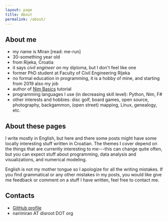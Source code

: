 ```yaml
---
layout: page
title: About
permalink: /about/
---
```




## About me

* my name is Miran [read: me-run]
* 30-something year old
* from Rijeka, Croatia
* it says _civil engineer_ on my diploma, but I don't feel like one
* former PhD student at Faculty of Civil Engineering Rijeka
* no formal education in programming, it is a hobby of mine, and starting from 2019 also my job
* author of [Nim Basics](https://narimiran.github.io/nim-basics/) tutorial
* programming languages I use (in decreasing skill level): Python, Nim, F#
* other interests and hobbies: disc golf, board games, open source, photography, backgammon, (open street) mapping, Linux, genealogy, etc.



## About these pages

I write mostly in English, but here and there some posts might have some locally interesting stuff written in Croatian.
The themes I cover depend on the things that are currently interesting to me---this can change quite often, but you can expect stuff about programming, data analysis and visualizations, and numerical modeling.

English is not my mother tongue so I apologize for all the writing mistakes.
If you find grammatical or any other mistakes in my posts, you would like give me feedback or comment on a stuff I have written, feel free to contact me.



## Contacts

* [GitHub profile](https://github.com/narimiran/)
* narimiran AT disroot DOT org


&nbsp;
